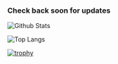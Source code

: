 ### Check back soon for updates


<!--
**awhicks/awhicks** is a ✨ _special_ ✨ repository because its `README.md` (this file) appears on your GitHub profile.

Here are some ideas to get you started:

- 🔭 I’m currently working on ...
- 🌱 I’m currently learning ...
- 👯 I’m looking to collaborate on ...
- 🤔 I’m looking for help with ...
- 💬 Ask me about ...
- 📫 How to reach me: ...
- 😄 Pronouns: ...
- ⚡ Fun fact: ...

-->

![Github Stats](https://github-readme-stats.vercel.app/api?username=awhicks&count_private=true)

![Top Langs](https://github-readme-stats.vercel.app/api/top-langs/?username=awhicks)

[![trophy](https://github-profile-trophy.vercel.app/?username=awhicks)](https://github.com/ryo-ma/github-profile-trophy)

